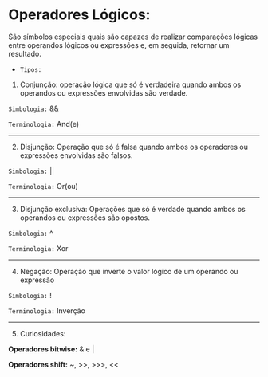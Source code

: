 # Operadores Lógicos:
São símbolos especiais quais são capazes de realizar comparações lógicas entre operandos lógicos ou expressões e, em seguida, retornar um resultado.

- `Tipos:`
1. Conjunção:
operação lógica que só é verdadeira quando ambos os operandos ou expressões envolvidas são verdade.

`Simbologia:`
&&

`Terminologia:`
And(e)
 
-------------------------------
2. Disjunção:
Operação que só é falsa quando ambos os operadores ou expressões envolvidas são falsos.

`Simbologia:`
||

`Terminologia:`
Or(ou)
 
-------------------------------
3. Disjunção exclusiva:
Operações que só é verdade quando ambos os operandos ou expressões são opostos.

`Simbologia:`
^

`Terminologia:`
Xor

 -------------------------------

4. Negação:
Operação que inverte o valor lógico de um operando ou expressão

`Simbologia:`
!

`Terminologia:`
Inverção

 -------------------------------
5. Curiosidades:

**Operadores bitwise:** & e |

**Operadores shift:** ~, >>, >>>, <<
